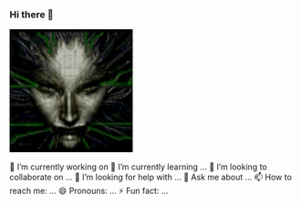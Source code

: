 ### Hi there 👋

![](https://github.com/NoSoyDani/NoSoyDani/blob/master/zm6VTYC.gif)

🔭 I’m currently working on 
🌱 I’m currently learning ...
👯 I’m looking to collaborate on ...
🤔 I’m looking for help with ...
💬 Ask me about ...
📫 How to reach me: ...
😄 Pronouns: ...
⚡ Fun fact: ...

